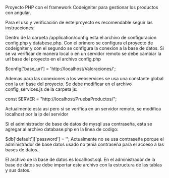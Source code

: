 Proyecto PHP con el framework Codeigniter para gestionar los productos con angular.

Para el uso y verificación de este proyecto es recomendable seguir las instrucciones:

Dentro de la carpeta /application/config esta el archivo de configuracion config.php y databese.php. Con el primero se configura el proyecto de codeigniter y con el segundo se configura la conexion a la base de datos. Si se va verificar de manera local o en un servidor remoto se debe cambiar la url base del proyecto en el archivo config.php

$config['base_url'] = 'http://localhost/Valoraciones/';

Ademas para las conexiones a los webservices se usa una constante global con la url base del proyecto. Se debe modificar en el archivo config_services.js de la carpeta js:

const SERVER = "http://localhost/PruebaProductos/";

Actualmente esta asi pero si se verifica en un servidor remoto, se modifica localhost por la ip del servidor

Si el administrador de base de datos de mysql usa contraseña, esta se agregar al archivo database.php en la linea de codigo:

$db['default']['password'] = '';
Actualmente no se usa contraseña porque el administrador de base datos usado no tenia contraseña para el acceso a las bases de datos.

El archivo de la base de datos es localhost.sql. En el administrador de la base de datos se debe importar este archivo con la estructura de las tablas y sus datos.
